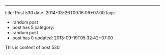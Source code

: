 ---
title: Post 530
date: 2014-03-26T09:16:06+07:00
tags:
  - random post
  - post has 5
category:
  - random post
  - post has 0
updated: 2013-09-19T05:32:42+07:00

This is content of post 530